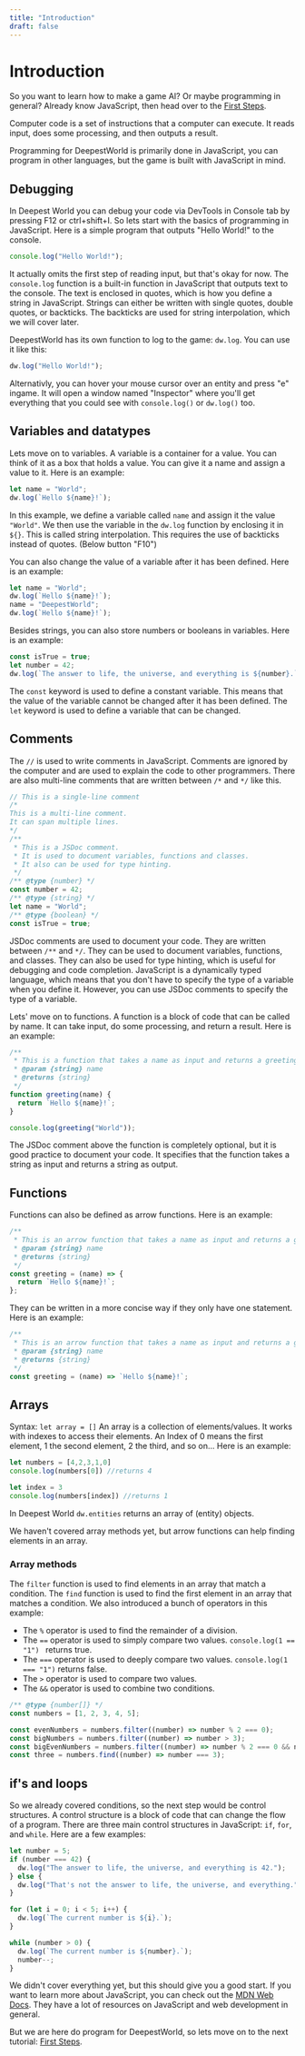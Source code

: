 ```yaml
---
title: "Introduction"
draft: false
---
```

# Introduction

So you want to learn how to make a game AI? Or maybe programming in general?
Already know JavaScript, then head over to the [First Steps](/tutorial/first-steps).

Computer code is a set of instructions that a computer can execute. It reads input, does some processing, and then outputs a result.

Programming for DeepestWorld is primarily done in JavaScript, you can program in other languages, but the game is built with JavaScript in mind.

## Debugging
In Deepest World you can debug your code via DevTools in Console tab by pressing F12 or ctrl+shift+I.
So lets start with the basics of programming in JavaScript. Here is a simple program that outputs "Hello World!" to the console.
```js
console.log("Hello World!");
```

It actually omits the first step of reading input, but that's okay for now. The `console.log` function is a built-in function in JavaScript that outputs text to the console. The text is enclosed in quotes, which is how you define a string in JavaScript.
Strings can either be written with single quotes, double quotes, or backticks. The backticks are used for string interpolation, which we will cover later.

DeepestWorld has its own function to log to the game: `dw.log`. You can use it like this:
```js
dw.log("Hello World!");
```

Alternativly, you can hover your mouse cursor over an entity and press "e" ingame. 
It will open a window named "Inspector" where you'll get everything that you could see with `console.log()` or `dw.log()` too.  

## Variables and datatypes
Lets move on to variables. A variable is a container for a value. You can think of it as a box that holds a value. You can give it a name and assign a value to it. Here is an example:

```js
let name = "World";
dw.log(`Hello ${name}!`);
```

In this example, we define a variable called `name` and assign it the value `"World"`. We then use the variable in the `dw.log` function by enclosing it in `${}`. This is called string interpolation.
This requires the use of backticks instead of quotes. (Below button "F10")

You can also change the value of a variable after it has been defined. Here is an example:

```js
let name = "World";
dw.log(`Hello ${name}!`);
name = "DeepestWorld";
dw.log(`Hello ${name}!`);
```

Besides strings, you can also store numbers or booleans in variables. Here is an example:

```js
const isTrue = true;
let number = 42;
dw.log(`The answer to life, the universe, and everything is ${number}.`);
```

The `const` keyword is used to define a constant variable. This means that the value of the variable cannot be changed after it has been defined. The `let` keyword is used to define a variable that can be changed.

## Comments
The `//` is used to write comments in JavaScript. Comments are ignored by the computer and are used to explain the code to other programmers.
There are also multi-line comments that are written between `/*` and `*/` like this.

```js
// This is a single-line comment
/*
This is a multi-line comment.
It can span multiple lines.
*/
/**
 * This is a JSDoc comment.
 * It is used to document variables, functions and classes.
 * It also can be used for type hinting.
 */
/** @type {number} */
const number = 42;
/** @type {string} */
let name = "World";
/** @type {boolean} */
const isTrue = true;
```

JSDoc comments are used to document your code. They are written between `/**` and `*/`. They can be used to document variables, functions, and classes. They can also be used for type hinting, which is useful for debugging and code completion.
JavaScript is a dynamically typed language, which means that you don't have to specify the type of a variable when you define it. However, you can use JSDoc comments to specify the type of a variable.

Lets' move on to functions. A function is a block of code that can be called by name. It can take input, do some processing, and return a result. Here is an example:

```js
/**
 * This is a function that takes a name as input and returns a greeting.
 * @param {string} name
 * @returns {string}
 */
function greeting(name) {
  return `Hello ${name}!`;
}

console.log(greeting("World"));
```
The JSDoc comment above the function is completely optional, but it is good practice to document your code. It specifies that the function takes a string as input and returns a string as output.

## Functions
Functions can also be defined as arrow functions. Here is an example:

```js
/**
 * This is an arrow function that takes a name as input and returns a greeting.
 * @param {string} name
 * @returns {string}
 */
const greeting = (name) => {
  return `Hello ${name}!`;
};
```

They can be written in a more concise way if they only have one statement. Here is an example:

```js
/**
 * This is an arrow function that takes a name as input and returns a greeting.
 * @param {string} name
 * @returns {string}
 */
const greeting = (name) => `Hello ${name}!`;
```

## Arrays
Syntax: `let array = []`
An array is a collection of elements/values. 
It works with indexes to access their elements. An Index of 0 means the first element, 1 the second element, 2 the third, and so on...
Here is an example:
```js
let numbers = [4,2,3,1,0]
console.log(numbers[0]) //returns 4

let index = 3
console.log(numbers[index]) //returns 1
```
In Deepest World `dw.entities` returns an array of (entity) objects.

We haven't covered array methods yet, but arrow functions can help finding elements in an array. 

### Array methods
The `filter` function is used to find elements in an array that match a condition. The `find` function is used to find the first element in an array that matches a condition.
We also introduced a bunch of operators in this example:
* The `%` operator is used to find the remainder of a division.
* The `==` operator is used to simply compare two values.  `console.log(1 == "1") ` returns true.
* The `===` operator is used to deeply compare two values. `console.log(1 === "1")` returns false.
* The `>` operator is used to compare two values.
* The `&&` operator is used to combine two conditions.

```js
/** @type {number[]} */
const numbers = [1, 2, 3, 4, 5];

const evenNumbers = numbers.filter((number) => number % 2 === 0);
const bigNumbers = numbers.filter((number) => number > 3);
const bigEvenNumbers = numbers.filter((number) => number % 2 === 0 && number > 3);
const three = numbers.find((number) => number === 3);
```

## if's and loops
So we already covered conditions, so the next step would be control structures. A control structure is a block of code that can change the flow of a program. 
There are three main control structures in JavaScript: `if`, `for`, and `while`. Here are a few examples:

```js
let number = 5;
if (number === 42) {
  dw.log("The answer to life, the universe, and everything is 42.");
} else {
  dw.log("That's not the answer to life, the universe, and everything.");
}

for (let i = 0; i < 5; i++) {
  dw.log(`The current number is ${i}.`);
}

while (number > 0) {
  dw.log(`The current number is ${number}.`);
  number--;
}
```

We didn't cover everything yet, but this should give you a good start. 
If you want to learn more about JavaScript, you can check out the [MDN Web Docs](https://developer.mozilla.org/en-US/docs/Web/JavaScript). 
They have a lot of resources on JavaScript and web development in general.

But we are here do program for DeepestWorld, so lets move on to the next tutorial: [First Steps](/tutorial/first-steps).